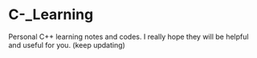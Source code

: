 # C-_Learning
Personal C++ learning notes and codes. I really hope they will be helpful and useful for you. (keep updating)

